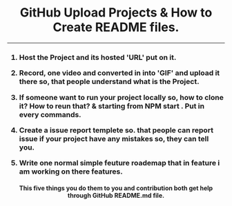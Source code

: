 <h1 align="center"> GitHub Upload Projects & How to Create README files.</h1>

---------
<h3>

1.  Host the Project and its hosted 'URL' put on it.

2.  Record, one video and converted in into 'GIF' and upload it there so, that people understand what is the Project.

3.  If someone want to run your project locally so, how to clone it? How to reun that? & starting from NPM start . Put in every commands.

4.  Create a issue report templete so. that people can report issue if your project have any mistakes so, they can tell you.

5.  Write one normal simple feuture roademap that in feature i am working on there features.
</h3>

<h4 align="center">This five things you do them to you and contribution both get help through GitHub README.md file.
</h4>
